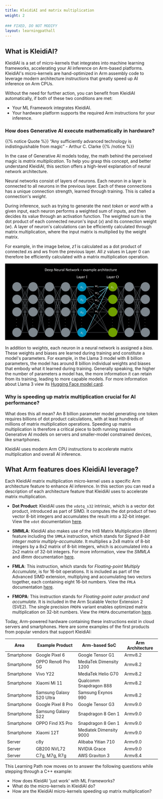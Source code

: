 ```yaml
---
title: KleidiAI and matrix multiplication
weight: 2

### FIXED, DO NOT MODIFY
layout: learningpathall
---
```

## What is KleidiAI?

KleidiAI is a set of micro-kernels that integrates into machine learning frameworks, accelerating your AI inference on Arm-based platforms. KleidiAI's micro-kernels are hand-optimized in Arm assembly code to leverage modern architecture instructions that greatly speed up AI inference on Arm CPUs. 

Without the need for further action, you can benefit from KleidiAI automatically, if both of these two conditions are met:
* Your ML Framework integrates KleidiAI.
* Your hardware platform supports the required Arm instructions for your inference.

### How does Generative AI execute mathematically in hardware?

{{% notice Quote %}}
“Any sufficiently advanced technology is indistinguishable from magic” - Arthur C. Clarke
{{% /notice %}}

In the case of Generative AI models today, the math behind the perceived magic is *matrix multiplication*. To help you grasp this concept, and better understand KleidiAI, this section offers a high-level explanation of neural network architecture.

Neural networks consist of layers of neurons. Each neuron in a layer is connected to all neurons in the previous layer. Each of these connections has a unique connection strength, learned through training. This is called a connection's *weight*. 

During inference, such as trying to generate the next *token* or *word* with a given input, each neuron performs a weighted sum of inputs, and then decides its value through an activation function. The weighted sum is the dot product of each connected neuron's input (*x*) and its connection weight (*w*). A layer of neuron's calculations can be efficiently calculated through matrix multiplication, where the input matrix is multiplied by the weight matrix. 

For example, in the image below, *z1* is calculated as a dot product of connected *x*s and *w*s from the previous layer. All *z* values in Layer 0 can therefore be efficiently calculated with a matrix multiplication operation.

![Neural Network example#center](neural-node-pic.jpg "Figure 1. Zoomed in on a neural network node.")


In addition to *weights*, each neuron in a neural network is assigned a *bias*. These weights and biases are learned during training and constitute a model's parameters. For example, in the Llama 3 model with 8 billion parameters, the model has around 8 billion individual weights and biases that embody what it learned during training. Generally speaking, the higher the number of parameters a model has, the more information it can retain from its training, leading to more capable models. For more information about Llama 3 view its [Hugging Face model card](https://huggingface.co/meta-llama/Meta-Llama-3-8B).

### Why is speeding up matrix multiplication crucial for AI performance?
What does this all mean? An 8 billion parameter model generating one token requires billions of dot product calculations, with at least hundreds of millions of matrix multiplication operations. Speeding up matrix multiplication is therefore a critical piece to both running massive Generative AI models on servers and smaller-model constrained devices, like smartphones.

KleidiAI uses modern Arm CPU instructions to accelerate matrix multiplication and overall AI inference.

## What Arm features does KleidiAI leverage?
Each KleidiAI matrix multiplication micro-kernel uses a specific Arm architecture feature to enhance AI inference. In this section you can read a description of each architecture feature that KleidiAI uses to accelerate matrix multiplication.

* **Dot Product**: KleidiAI uses the `vdotq_s32` intrinsic, which is a vector dot product, introduced as part of SIMD. It computes the dot product of two vector 8-bit integers and accumulates the result into a 32-bit integer. View the `vdot` documentation [here](https://developer.arm.com/documentation/ddi0597/2024-03/SIMD-FP-Instructions/VDOT--by-element---BFloat16-floating-point-indexed-dot-product--vector--by-element--).

* **SMMLA**: KleidiAI also makes use of the Int8 Matrix Multiplication (i8mm) feature including the `SMMLA` instruction,  which stands for *Signed 8-bit integer matrix multiply-accumulate*. It multiplies a 2x8 matrix of 8-bit integers by a 8x2 matrix of 8-bit integers, which is accumulated into a 2x2 matrix of 32-bit integers. For more information, view the *SMMLA* and *i8mm* documentation [here](https://developer.arm.com/documentation/ddi0602/latest/SIMD-FP-Instructions/SMMLA--vector---Signed-8-bit-integer-matrix-multiply-accumulate--vector--).

* **FMLA**: This instruction, which stands for *Floating-point Multiply Accumulate*, is for 16-bit operations. It is included as part of the Advanced SIMD extension, multiplying and accumulating two vectors together, each containing eight 16-bit numbers. View the `FMLA` documentation [here](https://developer.arm.com/documentation/ddi0602/2024-03/SIMD-FP-Instructions/FMLA--vector---Floating-point-fused-Multiply-Add-to-accumulator--vector--).

* **FMOPA**: This instruction stands for *Floating-point outer product and accumulate*. It is included in the Arm Scalable Vector Extension 2 (SVE2). The single precision `FMOPA` variant enables optimized matrix multiplication on 32-bit numbers. View the `FMOPA` documentation [here](https://developer.arm.com/documentation/ddi0602/2023-12/SME-Instructions/FMOPA--non-widening---Floating-point-outer-product-and-accumulate-?lang=en).

Today, Arm-powered hardware containing these instructions exist in cloud servers and smartphones. Here are some examples of the first products from popular vendors that support KleidiAI:

| Area        | Example Product     | Arm-based SoC      | Arm Architecture  |
| ---------   | -----------------   | ----------------   | ----------- |
| Smartphone  | Google Pixel 6      | Google Tensor G1    | Armv8.2  |
| Smartphone  | OPPO Reno6 Pro 5G   | MediaTek Dimensity 1200 | Armv8.2  |
| Smartphone  | Vivo Y22            | MediaTek Helio G70  | Armv8.2  |
| Smartphone  | Xiaomi Mi 11        | Qualcomm Snapdragon 888 | Armv8.2  |
| Smartphone  | Samsung Galaxy S20 Ultra      | Samsung Exynos 990 | Armv8.2  |
| Smartphone  | Google Pixel 8 Pro | Google Tensor G3   | Armv9.0  |
| Smartphone  | Samsung Galaxy S22 | Snapdragon 8 Gen 1 | Armv9.0  |
| Smartphone  | OPPO Find X5 Pro   | Snapdragon 8 Gen 1 | Armv9.0  |
| Smartphone  | Xiaomi 12T         | Mediatek Dimensity 9000 | Armv9.0  |
| Server      | c8y                | Alibaba Yitian 710 | Armv9.0  |
| Server      | GB200 NVL72        | NVIDIA Grace       | Armv9.0  |
| Server      | C7g, M7g, R7g      | AWS Graviton 3     | Armv8.4  |


This Learning Path now moves on to answer the following questions while stepping through a C++ example:
* How does KleidAI 'just work' with ML Frameworks?
* What do the micro-kernels in KleidiAI do?
* How are the KleidiAI micro-kernels speeding up matrix multiplication?
